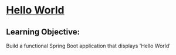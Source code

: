 # [Hello World](https://login.codingdojo.com/m/315/9532/64269)

## Learning Objective:
Build a functional Spring Boot application that displays 'Hello World'